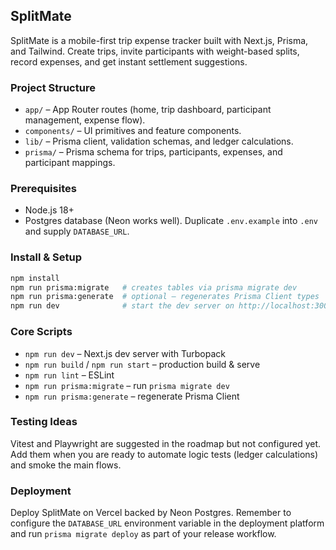 ## SplitMate

SplitMate is a mobile-first trip expense tracker built with Next.js, Prisma, and Tailwind. Create trips, invite participants with weight-based splits, record expenses, and get instant settlement suggestions.

### Project Structure

- `app/` – App Router routes (home, trip dashboard, participant management, expense flow).
- `components/` – UI primitives and feature components.
- `lib/` – Prisma client, validation schemas, and ledger calculations.
- `prisma/` – Prisma schema for trips, participants, expenses, and participant mappings.

### Prerequisites

- Node.js 18+
- Postgres database (Neon works well). Duplicate `.env.example` into `.env` and supply `DATABASE_URL`.

### Install & Setup

```bash
npm install
npm run prisma:migrate   # creates tables via prisma migrate dev
npm run prisma:generate  # optional – regenerates Prisma Client types
npm run dev              # start the dev server on http://localhost:3000
```

### Core Scripts

- `npm run dev` – Next.js dev server with Turbopack
- `npm run build` / `npm run start` – production build & serve
- `npm run lint` – ESLint
- `npm run prisma:migrate` – run `prisma migrate dev`
- `npm run prisma:generate` – regenerate Prisma Client

### Testing Ideas

Vitest and Playwright are suggested in the roadmap but not configured yet. Add them when you are ready to automate logic tests (ledger calculations) and smoke the main flows.

### Deployment

Deploy SplitMate on Vercel backed by Neon Postgres. Remember to configure the `DATABASE_URL` environment variable in the deployment platform and run `prisma migrate deploy` as part of your release workflow.
